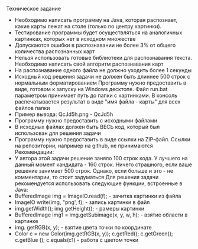 Техническое задание
- Необходимо написать программу на Java, которая распознает, какие карты лежат на столе (только по центру картинки).
- Тестирование программы будет осуществляться на аналогичных картинках, которых нет в исходном множестве
- Допускаются ошибки в распознавании не более 3% от общего количества распознанных карт
- Нельзя использовать готовые библиотеки для распознавания текста. Необходимо написать свой алгоритм распознавания карт
- На распознавание одного файла не должно уходить более 1 секунды
- Исходный код решения задачи не должен быть длиннее 500 строк с нормальным форматированием
  Программу нужно предоставить в виде, готовом к запуску на Windows десктопе. Файл run.bat параметром принимает путь до папки с картинками. В консоль распечатывается результат в виде "имя файла - карты" для всех файлов папки
- Пример вывода: QcJd5h.png - QcJd5h
- Программу нужно предоставить с исходными файлами
- В исходных файлах должен быть ВЕСЬ код, который был использован для решения задачи
- Программу нужно предоставить в виде ссылки на ZIP-файл. Ссылки на репозитории, например на github, не принимаются
  Рекомендации:
- У автора этой задачи решение заняло 100 строк кода. У лучшего на данный момент кандидата - 160 строк. Ничего страшного, если ваше решение занимает 500 строк. Однако, если больше и это - не комментарии, то стоит задуматься
  Для решения задачи рекомендуется использовать следующие функции, встроенные в Java:
- Bufferedlmage img = ImagelO.read(f); - зачитка картинки из файла
- ImagelO write(img, "png', f); - запись картинки в файл
- img.getWidth(); img getHeight(); - рамеры картинки
- Bufferedlmage img1 = img.getSubimage(x, y, w, h); - взятие области в картинке
- img. getRGB(x, y); - взятие цвета точки по координате
- Color c = new Color(img.getRGB(x, y)); c.getRed(); c.getGreen(); c.getBlue (); c.equals(c1) - работа с цветом точки